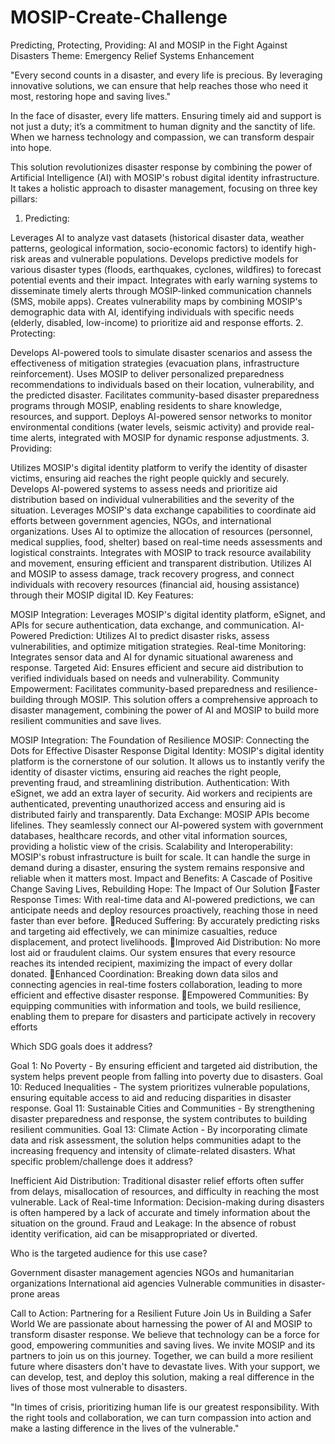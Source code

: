 # MOSIP-Create-Challenge
Predicting, Protecting, Providing: AI and MOSIP in the Fight Against Disasters Theme: Emergency Relief Systems Enhancement

"Every second counts in a disaster, and every life is precious. By 
leveraging innovative solutions, we can ensure that help reaches 
those who need it most, restoring hope and saving lives."


In the face of disaster, every life matters. Ensuring timely aid and support is not 
just a duty; it’s a commitment to human dignity and the sanctity of life. When we 
harness technology and compassion, we can transform despair into hope.


This solution revolutionizes disaster response by combining the power of Artificial Intelligence (AI) with MOSIP's robust digital identity infrastructure. It takes a holistic approach to disaster management, focusing on three key pillars:

1. Predicting:

Leverages AI to analyze vast datasets (historical disaster data, weather patterns, geological information, socio-economic factors) to identify high-risk areas and vulnerable populations.
Develops predictive models for various disaster types (floods, earthquakes, cyclones, wildfires) to forecast potential events and their impact.
Integrates with early warning systems to disseminate timely alerts through MOSIP-linked communication channels (SMS, mobile apps).
Creates vulnerability maps by combining MOSIP's demographic data with AI, identifying individuals with specific needs (elderly, disabled, low-income) to prioritize aid and response efforts.
2. Protecting:

Develops AI-powered tools to simulate disaster scenarios and assess the effectiveness of mitigation strategies (evacuation plans, infrastructure reinforcement).
Uses MOSIP to deliver personalized preparedness recommendations to individuals based on their location, vulnerability, and the predicted disaster.
Facilitates community-based disaster preparedness programs through MOSIP, enabling residents to share knowledge, resources, and support.
Deploys AI-powered sensor networks to monitor environmental conditions (water levels, seismic activity) and provide real-time alerts, integrated with MOSIP for dynamic response adjustments.
3. Providing:

Utilizes MOSIP's digital identity platform to verify the identity of disaster victims, ensuring aid reaches the right people quickly and securely.
Develops AI-powered systems to assess needs and prioritize aid distribution based on individual vulnerabilities and the severity of the situation.
Leverages MOSIP's data exchange capabilities to coordinate aid efforts between government agencies, NGOs, and international organizations.
Uses AI to optimize the allocation of resources (personnel, medical supplies, food, shelter) based on real-time needs assessments and logistical constraints.
Integrates with MOSIP to track resource availability and movement, ensuring efficient and transparent distribution.
Utilizes AI and MOSIP to assess damage, track recovery progress, and connect individuals with recovery resources (financial aid, housing assistance) through their MOSIP digital ID.
Key Features:

MOSIP Integration: Leverages MOSIP's digital identity platform, eSignet, and APIs for secure authentication, data exchange, and communication.
AI-Powered Prediction: Utilizes AI to predict disaster risks, assess vulnerabilities, and optimize mitigation strategies.
Real-time Monitoring: Integrates sensor data and AI for dynamic situational awareness and response.
Targeted Aid: Ensures efficient and secure aid distribution to verified individuals based on needs and vulnerability.
Community Empowerment: Facilitates community-based preparedness and resilience-building through MOSIP.
This solution offers a comprehensive approach to disaster management, combining the power of AI and MOSIP to build more resilient communities and save lives.



MOSIP Integration: The Foundation of Resilience
 MOSIP: Connecting the Dots for Effective Disaster Response
 Digital Identity: MOSIP's digital identity platform is the cornerstone of our solution. It allows us 
to instantly verify the identity of disaster victims, ensuring aid reaches the right people, 
preventing fraud, and streamlining distribution.
 Authentication: With eSignet, we add an extra layer of security. Aid workers and recipients are 
authenticated, preventing unauthorized access and ensuring aid is distributed fairly and 
transparently.
 Data Exchange: MOSIP APIs become lifelines. They seamlessly connect our AI-powered system 
with government databases, healthcare records, and other vital information sources, providing a 
holistic view of the crisis.
 Scalability and Interoperability: MOSIP's robust infrastructure is built for scale. It can handle the 
surge in demand during a disaster, ensuring the system remains responsive and reliable when it 
matters most.
Impact and Benefits: A Cascade of Positive Change
 Saving Lives, Rebuilding Hope: The Impact of Our Solution
 Faster Response Times: With real-time data and AI-powered predictions, 
we can anticipate needs and deploy resources proactively, reaching those 
in need faster than ever before.
 Reduced Suffering: By accurately predicting risks and targeting aid 
effectively, we can minimize casualties, reduce displacement, and protect 
livelihoods.
 Improved Aid Distribution: No more lost aid or fraudulent claims. Our 
system ensures that every resource reaches its intended recipient, 
maximizing the impact of every dollar donated. 
Enhanced Coordination: Breaking down data silos and connecting agencies 
in real-time fosters collaboration, leading to more efficient and effective 
disaster response.
 Empowered Communities: By equipping communities with information 
and tools, we build resilience, enabling them to prepare for disasters and 
participate actively in recovery efforts


Which SDG goals does it address?

Goal 1: No Poverty - By ensuring efficient and targeted aid distribution, the system helps prevent people from falling into poverty due to disasters.
Goal 10: Reduced Inequalities - The system prioritizes vulnerable populations, ensuring equitable access to aid and reducing disparities in disaster response.
Goal 11: Sustainable Cities and Communities - By strengthening disaster preparedness and response, the system contributes to building resilient communities.
Goal 13: Climate Action - By incorporating climate data and risk assessment, the solution helps communities adapt to the increasing frequency and intensity of climate-related disasters.
What specific problem/challenge does it address?

Inefficient Aid Distribution: Traditional disaster relief efforts often suffer from delays, misallocation of resources, and difficulty in reaching the most vulnerable.
Lack of Real-time Information: Decision-making during disasters is often hampered by a lack of accurate and timely information about the situation on the ground.
Fraud and Leakage: In the absence of robust identity verification, aid can be misappropriated or diverted.

Who is the targeted audience for this use case?

Government disaster management agencies
NGOs and humanitarian organizations
International aid agencies
Vulnerable communities in disaster-prone areas



Call to Action: Partnering for a Resilient Future
 Join Us in Building a Safer World
 We are passionate about harnessing the power of AI and MOSIP to transform 
disaster response. We believe that technology can be a force for good, 
empowering communities and saving lives. 
We invite MOSIP and its partners to join us on this journey. Together, we can 
build a more resilient future where disasters don't have to devastate lives.
 With your support, we can develop, test, and deploy this solution, making a 
real difference in the lives of those most vulnerable to disasters.


"In times of crisis, prioritizing human life is our greatest 
responsibility. With the right tools and collaboration, we can turn 
compassion into action and make a lasting difference in the lives 
of the vulnerable."



